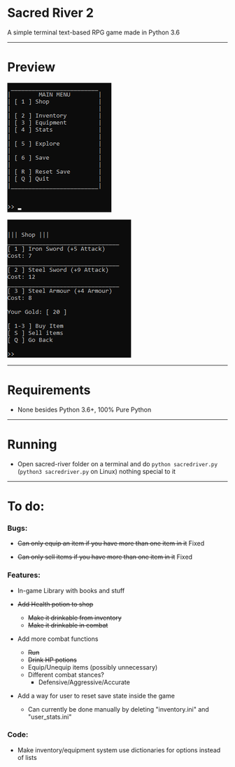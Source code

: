 # Sacred River 2
A simple terminal text-based RPG game made in Python 3.6


***

# Preview

![Main Menu](images/preview-menu.png)

![Shop](images/preview-shop.png)

***

# Requirements

- None besides Python 3.6+, 100% Pure Python

***

# Running

- Open sacred-river folder on a terminal and do `python sacredriver.py` (`python3 sacredriver.py` on Linux) nothing special to it

***

# To do:

### Bugs:

- ~~Can only equip an item if you have more than one item in it~~ Fixed

- ~~Can only sell items if you have more than one item in it~~  Fixed

### Features:

- In-game Library with books and stuff

- ~~Add Health potion to shop~~
    - ~~Make it drinkable from inventory~~
    - ~~Make it drinkable in combat~~
    
- Add more combat functions
    - ~~Run~~
    - ~~Drink HP potions~~
    - Equip/Unequip items (possibly unnecessary)
    - Different combat stances?
        - Defensive/Aggressive/Accurate

- Add a way for user to reset save state inside the game
    - Can currently be done manually by deleting "inventory.ini" and "user_stats.ini"
    
### Code:

- Make inventory/equipment system use dictionaries for options instead of lists